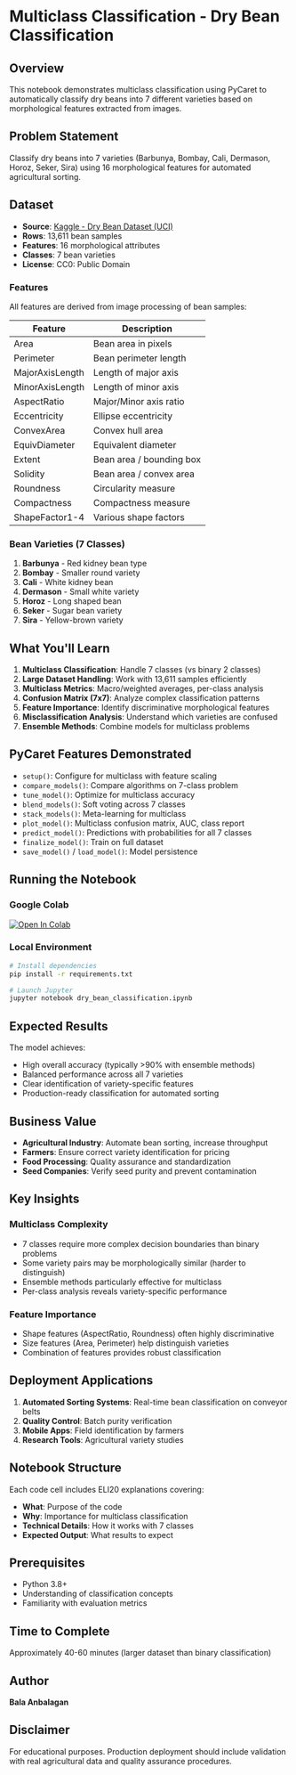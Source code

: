 # Multiclass Classification - Dry Bean Classification

## Overview

This notebook demonstrates multiclass classification using PyCaret to automatically classify dry beans into 7 different varieties based on morphological features extracted from images.

## Problem Statement

Classify dry beans into 7 varieties (Barbunya, Bombay, Cali, Dermason, Horoz, Seker, Sira) using 16 morphological features for automated agricultural sorting.

## Dataset

- **Source**: [Kaggle - Dry Bean Dataset (UCI)](https://www.kaggle.com/datasets/sansuthi/dry-bean-dataset)
- **Rows**: 13,611 bean samples
- **Features**: 16 morphological attributes
- **Classes**: 7 bean varieties
- **License**: CC0: Public Domain

### Features

All features are derived from image processing of bean samples:

| Feature | Description |
|---------|-------------|
| Area | Bean area in pixels |
| Perimeter | Bean perimeter length |
| MajorAxisLength | Length of major axis |
| MinorAxisLength | Length of minor axis |
| AspectRatio | Major/Minor axis ratio |
| Eccentricity | Ellipse eccentricity |
| ConvexArea | Convex hull area |
| EquivDiameter | Equivalent diameter |
| Extent | Bean area / bounding box |
| Solidity | Bean area / convex area |
| Roundness | Circularity measure |
| Compactness | Compactness measure |
| ShapeFactor1-4 | Various shape factors |

### Bean Varieties (7 Classes)

1. **Barbunya** - Red kidney bean type
2. **Bombay** - Smaller round variety
3. **Cali** - White kidney bean
4. **Dermason** - Small white variety
5. **Horoz** - Long shaped bean
6. **Seker** - Sugar bean variety
7. **Sira** - Yellow-brown variety

## What You'll Learn

1. **Multiclass Classification**: Handle 7 classes (vs binary 2 classes)
2. **Large Dataset Handling**: Work with 13,611 samples efficiently
3. **Multiclass Metrics**: Macro/weighted averages, per-class analysis
4. **Confusion Matrix (7x7)**: Analyze complex classification patterns
5. **Feature Importance**: Identify discriminative morphological features
6. **Misclassification Analysis**: Understand which varieties are confused
7. **Ensemble Methods**: Combine models for multiclass problems

## PyCaret Features Demonstrated

- `setup()`: Configure for multiclass with feature scaling
- `compare_models()`: Compare algorithms on 7-class problem
- `tune_model()`: Optimize for multiclass accuracy
- `blend_models()`: Soft voting across 7 classes
- `stack_models()`: Meta-learning for multiclass
- `plot_model()`: Multiclass confusion matrix, AUC, class report
- `predict_model()`: Predictions with probabilities for all 7 classes
- `finalize_model()`: Train on full dataset
- `save_model()` / `load_model()`: Model persistence

## Running the Notebook

### Google Colab

[![Open In Colab](https://colab.research.google.com/assets/colab-badge.svg)](https://colab.research.google.com/github/BalaAnbalagan/pycaret-automl-examples/blob/main/multiclass-classification/dry_bean_classification.ipynb)

### Local Environment

```bash
# Install dependencies
pip install -r requirements.txt

# Launch Jupyter
jupyter notebook dry_bean_classification.ipynb
```

## Expected Results

The model achieves:
- High overall accuracy (typically >90% with ensemble methods)
- Balanced performance across all 7 varieties
- Clear identification of variety-specific features
- Production-ready classification for automated sorting

## Business Value

- **Agricultural Industry**: Automate bean sorting, increase throughput
- **Farmers**: Ensure correct variety identification for pricing
- **Food Processing**: Quality assurance and standardization
- **Seed Companies**: Verify seed purity and prevent contamination

## Key Insights

### Multiclass Complexity
- 7 classes require more complex decision boundaries than binary problems
- Some variety pairs may be morphologically similar (harder to distinguish)
- Ensemble methods particularly effective for multiclass
- Per-class analysis reveals variety-specific performance

### Feature Importance
- Shape features (AspectRatio, Roundness) often highly discriminative
- Size features (Area, Perimeter) help distinguish varieties
- Combination of features provides robust classification

## Deployment Applications

1. **Automated Sorting Systems**: Real-time bean classification on conveyor belts
2. **Quality Control**: Batch purity verification
3. **Mobile Apps**: Field identification by farmers
4. **Research Tools**: Agricultural variety studies

## Notebook Structure

Each code cell includes ELI20 explanations covering:
- **What**: Purpose of the code
- **Why**: Importance for multiclass classification
- **Technical Details**: How it works with 7 classes
- **Expected Output**: What results to expect

## Prerequisites

- Python 3.8+
- Understanding of classification concepts
- Familiarity with evaluation metrics

## Time to Complete

Approximately 40-60 minutes (larger dataset than binary classification)

## Author

**Bala Anbalagan**

## Disclaimer

For educational purposes. Production deployment should include validation with real agricultural data and quality assurance procedures.
